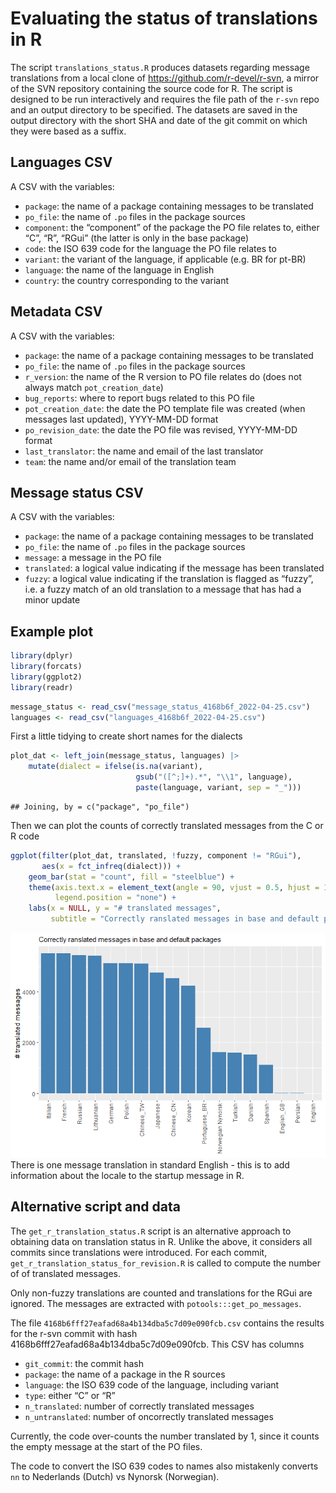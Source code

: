 
# Evaluating the status of translations in R

The script `translations_status.R` produces datasets regarding message
translations from a local clone of <https://github.com/r-devel/r-svn>, a
mirror of the SVN repository containing the source code for R. The
script is designed to be run interactively and requires the file path of
the `r-svn` repo and an output directory to be specified. The datasets
are saved in the output directory with the short SHA and date of the git
commit on which they were based as a suffix.

## Languages CSV

A CSV with the variables:

-   `package`: the name of a package containing messages to be
    translated
-   `po_file`: the name of `.po` files in the package sources
-   `component`: the “component” of the package the PO file relates to,
    either “C”, “R”, “RGui” (the latter is only in the base package)
-   `code`: the ISO 639 code for the language the PO file relates to
-   `variant`: the variant of the language, if applicable (e.g. BR for
    pt-BR)
-   `language`: the name of the language in English
-   `country`: the country corresponding to the variant

## Metadata CSV

A CSV with the variables:

-   `package`: the name of a package containing messages to be
    translated
-   `po_file`: the name of `.po` files in the package sources
-   `r_version`: the name of the R version to PO file relates do (does
    not always match `pot_creation_date`)
-   `bug_reports`: where to report bugs related to this PO file
-   `pot_creation_date`: the date the PO template file was created (when
    messages last updated), YYYY-MM-DD format
-   `po_revision_date`: the date the PO file was revised, YYYY-MM-DD
    format
-   `last_translator`: the name and email of the last translator
-   `team`: the name and/or email of the translation team

## Message status CSV

A CSV with the variables:

-   `package`: the name of a package containing messages to be
    translated
-   `po_file`: the name of `.po` files in the package sources
-   `message`: a message in the PO file
-   `translated`: a logical value indicating if the message has been
    translated
-   `fuzzy`: a logical value indicating if the translation is flagged as
    “fuzzy”, i.e. a fuzzy match of an old translation to a message that
    has had a minor update

## Example plot

``` r
library(dplyr)
library(forcats)
library(ggplot2)
library(readr)
```

``` r
message_status <- read_csv("message_status_4168b6f_2022-04-25.csv")
languages <- read_csv("languages_4168b6f_2022-04-25.csv")
```

First a little tidying to create short names for the dialects

``` r
plot_dat <- left_join(message_status, languages) |>
    mutate(dialect = ifelse(is.na(variant),
                            gsub("([^;]+).*", "\\1", language),
                            paste(language, variant, sep = "_")))
```

    ## Joining, by = c("package", "po_file")

Then we can plot the counts of correctly translated messages from the C
or R code

``` r
ggplot(filter(plot_dat, translated, !fuzzy, component != "RGui"),
       aes(x = fct_infreq(dialect))) +
    geom_bar(stat = "count", fill = "steelblue") +
    theme(axis.text.x = element_text(angle = 90, vjust = 0.5, hjust = 1),
          legend.position = "none") +
    labs(x = NULL, y = "# translated messages",
         subtitle = "Correctly ranslated messages in base and default packages")
```

![](README_files/figure-gfm/unnamed-chunk-4-1.png)<!-- --> There is one
message translation in standard English - this is to add information
about the locale to the startup message in R.

## Alternative script and data

The `get_r_translation_status.R` script is an alternative approach to
obtaining data on translation status in R. Unlike the above, it
considers all commits since translations were introduced. For each
commit, `get_r_translation_status_for_revision.R` is called to compute
the number of of translated messages.

Only non-fuzzy translations are counted and translations for the RGui
are ignored. The messages are extracted with
`potools:::get_po_messages`.

The file `4168b6fff27eafad68a4b134dba5c7d09e090fcb.csv` contains the
results for the r-svn commit with hash
4168b6fff27eafad68a4b134dba5c7d09e090fcb. This CSV has columns

-   `git_commit`: the commit hash
-   `package`: the name of a package in the R sources
-   `language`: the ISO 639 code of the language, including variant
-   `type`: either “C” or “R”
-   `n_translated`: number of correctly translated messages
-   `n_untranslated`: number of oncorrectly translated messages

Currently, the code over-counts the number translated by 1, since it
counts the empty message at the start of the PO files.

The code to convert the ISO 639 codes to names also mistakenly converts
`nn` to Nederlands (Dutch) vs Nynorsk (Norwegian).
